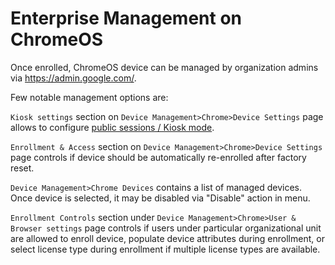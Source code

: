 # Enterprise Management on ChromeOS

Once enrolled, ChromeOS device can be managed by organization admins via
https://admin.google.com/.

Few notable management options are:

`Kiosk settings` section on `Device Management>Chrome>Device Settings` page
allows to configure [public sessions / Kiosk mode](kiosk_public_session.md).

`Enrollment & Access` section on `Device Management>Chrome>Device Settings`
page controls if device should be automatically re-enrolled after factory reset.

`Device Management>Chrome Devices` contains a list of managed devices.
 Once device is selected, it may be disabled via "Disable" action in menu.

`Enrollment Controls` section under
`Device Management>Chrome>User & Browser settings` page controls if users
under particular organizational unit are allowed to enroll
device, populate device attributes during enrollment, or select license type
during enrollment if multiple license types are available.
